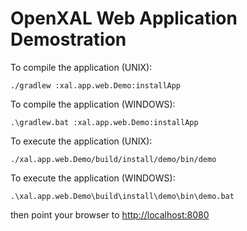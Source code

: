 OpenXAL Web Application Demostration
===================================

To compile the application (UNIX):

`./gradlew :xal.app.web.Demo:installApp`

To compile the application (WINDOWS):

`.\gradlew.bat :xal.app.web.Demo:installApp`

To execute the application (UNIX):

`./xal.app.web.Demo/build/install/demo/bin/demo`

To execute the application (WINDOWS):

`.\xal.app.web.Demo\build\install\demo\bin\demo.bat`


then point your browser to [http://localhost:8080](http://localhost:8080)


